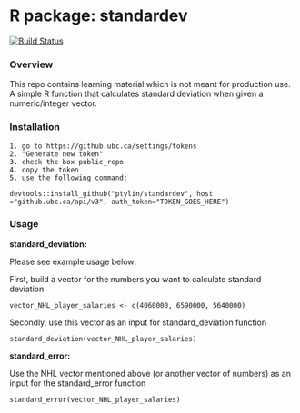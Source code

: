 # R package: standardev

[![Build Status](https://travis-ci.org/peter0083/standardev2.svg?branch=master)](https://travis-ci.org/peter0083/standardev2)

### Overview

This repo contains learning material which is not meant for production use. 
A simple R function that calculates standard deviation when given a numeric/integer vector.

### Installation

    1. go to https://github.ubc.ca/settings/tokens
    2. "Generate new token"
    3. check the box public_repo
    4. copy the token
    5. use the following command:
    
```{r}
devtools::install_github("ptylin/standardev", host ="github.ubc.ca/api/v3", auth_token="TOKEN_GOES_HERE")
```

### Usage

**standard_deviation:**

Please see example usage below:

First, build a vector for the numbers you want to calculate standard deviation
```{r}
vector_NHL_player_salaries <- c(4060000, 6590000, 5640000)
```

Secondly, use this vector as an input for standard_deviation function
```{r}
standard_deviation(vector_NHL_player_salaries)

```

**standard_error:**

Use the NHL vector mentioned above (or another vector of numbers) as an input for the standard_error function
```{r}
standard_error(vector_NHL_player_salaries)
```


